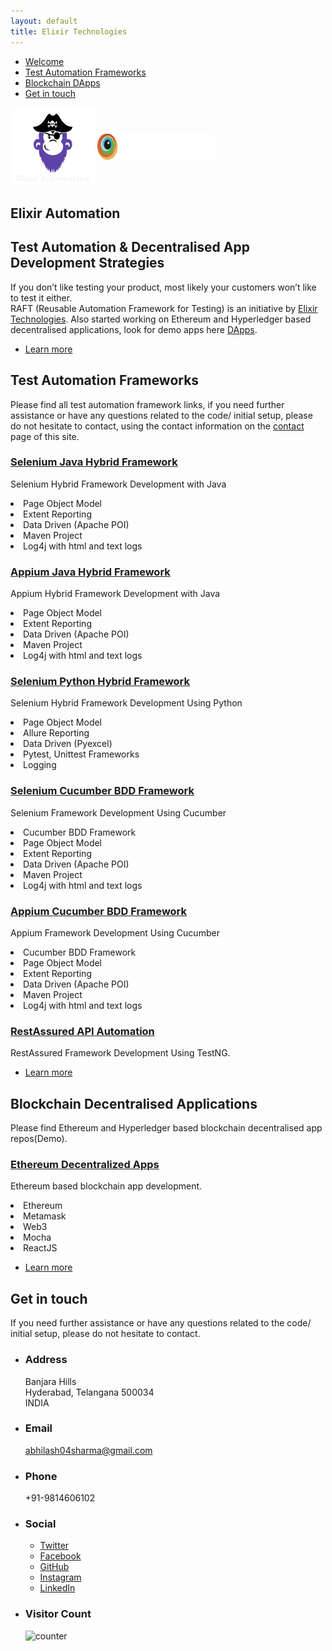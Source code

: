 ```yaml
---
layout: default
title: Elixir Technologies
---
```


<!-- Sidebar -->
<section id="sidebar">
	<div class="inner">
		<nav>
			<ul>
				<li><a href="#intro">Welcome</a></li>
				<li><a href="#two">Test Automation Frameworks</a></li>
				<li><a href="#three">Blockchain DApps</a></li>
				<li><a href="#four">Get in touch</a></li>
			</ul>
		</nav>
	</div>
</section>

<!-- Wrapper -->
<div id="wrapper">

<!-- Intro -->
<section id="intro" class="wrapper style1 fullscreen fade-up">
	<div class="inner">
	<a href="https://github.com/Abhilash04" class="image"><img src="images/logo.png" alt="Elixir Automation Logo" width="135" height="125"></a>
	<a href="https://www.browserstack.com/" class="image">
	<img src="images/Browserstack-logo.svg" style="margin-bottom: 40px;" alt="Browser Stack Logo" width="188" height="43"></a>
	</div>
	<div class="inner">
		<h1>Elixir Automation</h1>
		<h2>Test Automation & Decentralised App Development Strategies</h2>
		<p>If you don’t like testing your product, most likely your customers won’t like to test it either.<br />
		RAFT (Reusable Automation Framework for Testing) is an initiative by <a href="https://github.com/Abhilash04">Elixir Technologies</a>. Also started working on Ethereum and Hyperledger based decentralised applications, look for demo apps here <a href="https://github.com/Abhilash04/EthereumDecentralizedApps-DApps">DApps</a>.</p>
		<ul class="actions">
			<li><a href="#one" class="button scrolly">Learn more</a></li>
		</ul>
	</div>
</section>

<!-- Two -->
<section id="two" class="wrapper style3 fade-up">
	<div class="inner">
		<h2>Test Automation Frameworks</h2>
		<p>Please find all test automation framework links, if you need further assistance or have any questions related to the code/ initial setup, please do not hesitate to contact, using the contact information on the <a href="#three">contact</a> page of this site.</p>
		<div class="features">
			<section>
				<span class="icon major fa-code"></span>
				<h3>
				<a href="https://github.com/Abhilash04/SeleniumJavaHybridFramework">Selenium Java Hybrid Framework</a>
				<!-- <a href="https://www.browserstack.com/automate/public-build/SldHVXJkeU9TWGRGSjhmeDJiWWkzbEZKL0ZVcDkwWkhNenJrVURKdW5BMD0tLWt0QU84L3FEejQyakNWRHBEdHZLYmc9PQ==--5f31a2970efec5adf963e507292aaf402f22eb23"><img src='https://www.browserstack.com/automate/badge.svg?badge_key=SldHVXJkeU9TWGRGSjhmeDJiWWkzbEZKL0ZVcDkwWkhNenJrVURKdW5BMD0tLWt0QU84L3FEejQyakNWRHBEdHZLYmc9PQ==--5f31a2970efec5adf963e507292aaf402f22eb23'/></a> -->
				</h3>
				<p>Selenium Hybrid Framework Development with Java</p>
				<li>Page Object Model</li>
				<li>Extent Reporting</li>
				<li>Data Driven (Apache POI)</li>
				<li>Maven Project</li>
				<li>Log4j with html and text logs</li></p>
			</section>
			<section>
				<span class="icon major fa-code"></span>
				<h3><a href="https://github.com/Abhilash04/AppiumJavaHybridFramework">Appium Java Hybrid Framework</a></h3>
				<p>Appium Hybrid Framework Development with Java
				<li>Page Object Model</li>
				<li>Extent Reporting</li>
				<li>Data Driven (Apache POI)</li>
				<li>Maven Project</li>
				<li>Log4j with html and text logs</li></p>
			</section>
			<section>
				<span class="icon major fa-code"></span>
				<h3>
				<a href="https://github.com/Abhilash04/SeleniumPythonHybridFramework">Selenium Python Hybrid Framework</a>
				<!-- <a href="https://www.browserstack.com/automate/public-build/WElIeEtLWlV3c09hdFprZXJlbFl0ZXpJVk8xQk9PT0J0K0s4L1BCVytFVT0tLXNVMFNWOHA2TllQMjBKWFhrTWpSK1E9PQ==--06ddf268990a113d732ff257cd70cb8a6fafd7c8"><img src='https://www.browserstack.com/automate/badge.svg?badge_key=WElIeEtLWlV3c09hdFprZXJlbFl0ZXpJVk8xQk9PT0J0K0s4L1BCVytFVT0tLXNVMFNWOHA2TllQMjBKWFhrTWpSK1E9PQ==--06ddf268990a113d732ff257cd70cb8a6fafd7c8'/></a> -->
				</h3>
				<p>Selenium Hybrid Framework Development Using Python
				<li>Page Object Model</li>
				<li>Allure Reporting</li>
				<li>Data Driven (Pyexcel)</li>
				<li>Pytest, Unittest Frameworks</li>
				<li>Logging</li>
				</p>
			</section>
			<section>
				<span class="icon major fa-code"></span>
				<h3><a href="https://github.com/Abhilash04/SeleniumCucumber">Selenium Cucumber BDD Framework</a></h3>
				<p>Selenium Framework Development Using Cucumber
				<li>Cucumber BDD Framework</li>
				<li>Page Object Model</li>
				<li>Extent Reporting</li>
				<li>Data Driven (Apache POI)</li>
				<li>Maven Project</li>
				<li>Log4j with html and text logs</li></p>
			</section>
			<section>
				<span class="icon major fa-code"></span>
				<h3><a href="https://github.com/Abhilash04/AppiumCucumber">Appium Cucumber BDD Framework</a></h3>
				<p>Appium Framework Development Using Cucumber
				<li>Cucumber BDD Framework</li>
				<li>Page Object Model</li>
				<li>Extent Reporting</li>
				<li>Data Driven (Apache POI)</li>
				<li>Maven Project</li>
				<li>Log4j with html and text logs</li></p>
			</section>
			<section>
				<span class="icon major fa-code"></span>
				<h3><a href="https://github.com/Abhilash04/RestAssuredAPIAutomation">RestAssured API Automation</a></h3>
				<p>RestAssured Framework Development Using TestNG.</p>
			</section>
		</div>
		<ul class="actions">
			<li><a href="https://github.com/Abhilash04" class="button">Learn more</a></li>
		</ul>
	</div>
</section>

<!-- Three -->
<section id="three" class="wrapper style3 fade-up">
	<div class="inner">
		<h2>Blockchain Decentralised Applications</h2>
		<p>Please find Ethereum and Hyperledger based blockchain decentralised app repos(Demo).</p>
		<div class="features">
			<section>
				<span class="icon major fa-code"></span>
				<h3>
				<a href="https://github.com/Abhilash04/EthereumDecentralizedApps-DApps">Ethereum Decentralized Apps</a>
				</h3>
				<p>Ethereum based blockchain app development.
				<li>Ethereum</li>
				<li>Metamask</li>
				<li>Web3</li>
				<li>Mocha</li>
				<li>ReactJS</li></p>
			</section>
		</div>
		<ul class="actions">
			<li><a href="https://github.com/Abhilash04" class="button">Learn more</a></li>
		</ul>
	</div>
</section>

<!-- Four -->
<section id="four" class="wrapper style1 fade-up">
	<div class="inner">
		<h2>Get in touch</h2>
		<p>If you need further assistance or have any questions related to the code/ initial setup, please do not hesitate to contact.</p>
		<div class="features">
			<section>
				<ul class="contact">
					<li>
						<h3>Address</h3>
						<span>Banjara Hills<br />
						Hyderabad, Telangana 500034<br />
						INDIA</span>
					</li>
					<li>
						<h3>Email</h3>
						<a href="abhilash04sharma@gmail.com">abhilash04sharma@gmail.com</a>
					</li>
					<li>
						<h3>Phone</h3>
						<span>+91-9814606102</span>
					</li>
					<li>
						<h3>Social</h3>
						<ul class="icons">
							<li><a href="https://twitter.com/abhi_cognite" class="fa-twitter"><span class="label">Twitter</span></a></li>
							<li><a href="https://www.facebook.com/abhilash.sharma.5496" class="fa-facebook"><span class="label">Facebook</span></a></li>
							<li><a href="https://github.com/Abhilash04" class="fa-github"><span class="label">GitHub</span></a></li>
							<li><a href="https://www.instagram.com/abhi_sharma4/" class="fa-instagram"><span class="label">Instagram</span></a></li>
							<li><a href="https://www.linkedin.com/in/abhilash-sharma-b8444b51/" class="fa-linkedin"><span class="label">LinkedIn</span></a></li>
						</ul>
					</li>
					<li>
						<h3>Visitor Count</h3>
						<span>
						<img src='https://www.counter12.com/img-xa98DaZyA1Db3d1Z-3.gif' border='0' alt='counter'>
						</span>
						<script type='text/javascript' src='https://www.counter12.com/ad.js?id=xa98DaZyA1Db3d1Z'></script>
					</li>
				</ul>
			</section>
		</div>
	</div>
</section>
